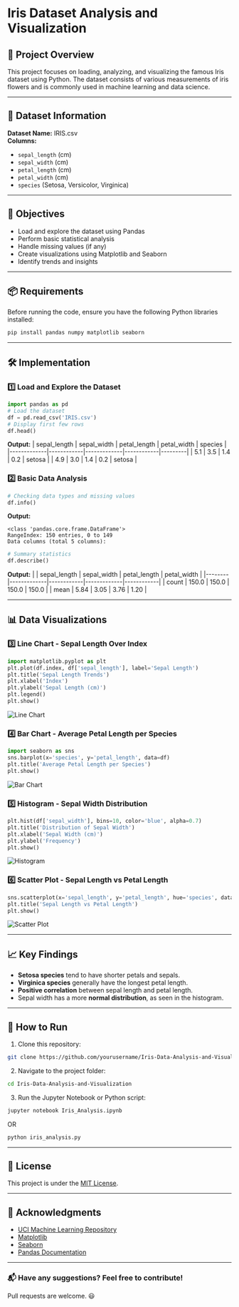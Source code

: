# Iris Dataset Analysis and Visualization

## 📌 Project Overview
This project focuses on loading, analyzing, and visualizing the famous Iris dataset using Python. The dataset consists of various measurements of iris flowers and is commonly used in machine learning and data science.

---

## 📂 Dataset Information
**Dataset Name:** IRIS.csv  
**Columns:**
- `sepal_length` (cm)
- `sepal_width` (cm)
- `petal_length` (cm)
- `petal_width` (cm)
- `species` (Setosa, Versicolor, Virginica)

---

## 📌 Objectives
- Load and explore the dataset using Pandas
- Perform basic statistical analysis
- Handle missing values (if any)
- Create visualizations using Matplotlib and Seaborn
- Identify trends and insights

---

## 📦 Requirements
Before running the code, ensure you have the following Python libraries installed:
```bash
pip install pandas numpy matplotlib seaborn
```

---

## 🛠️ Implementation
### 1️⃣ Load and Explore the Dataset
```python
import pandas as pd
# Load the dataset
df = pd.read_csv('IRIS.csv')
# Display first few rows
df.head()
```
**Output:**
| sepal_length | sepal_width | petal_length | petal_width | species  |
|-------------|------------|-------------|------------|---------|
| 5.1         | 3.5        | 1.4         | 0.2        | setosa  |
| 4.9         | 3.0        | 1.4         | 0.2        | setosa  |

### 2️⃣ Basic Data Analysis
```python
# Checking data types and missing values
df.info()
```
**Output:**
```
<class 'pandas.core.frame.DataFrame'>
RangeIndex: 150 entries, 0 to 149
Data columns (total 5 columns):
```

```python
# Summary statistics
df.describe()
```
**Output:**
|        | sepal_length | sepal_width | petal_length | petal_width |
|--------|-------------|------------|-------------|------------|
| count  | 150.0       | 150.0      | 150.0       | 150.0      |
| mean   | 5.84        | 3.05       | 3.76        | 1.20       |

---

## 📊 Data Visualizations
### 3️⃣ Line Chart - Sepal Length Over Index
```python
import matplotlib.pyplot as plt
plt.plot(df.index, df['sepal_length'], label='Sepal Length')
plt.title('Sepal Length Trends')
plt.xlabel('Index')
plt.ylabel('Sepal Length (cm)')
plt.legend()
plt.show()
```
![Line Chart](images/line_chart.png)

### 4️⃣ Bar Chart - Average Petal Length per Species
```python
import seaborn as sns
sns.barplot(x='species', y='petal_length', data=df)
plt.title('Average Petal Length per Species')
plt.show()
```
![Bar Chart](images/bar_chart.png)

### 5️⃣ Histogram - Sepal Width Distribution
```python
plt.hist(df['sepal_width'], bins=10, color='blue', alpha=0.7)
plt.title('Distribution of Sepal Width')
plt.xlabel('Sepal Width (cm)')
plt.ylabel('Frequency')
plt.show()
```
![Histogram](images/histogram.png)

### 6️⃣ Scatter Plot - Sepal Length vs Petal Length
```python
sns.scatterplot(x='sepal_length', y='petal_length', hue='species', data=df)
plt.title('Sepal Length vs Petal Length')
plt.show()
```
![Scatter Plot](images/scatter_plot.png)

---

## 📈 Key Findings
- **Setosa species** tend to have shorter petals and sepals.
- **Virginica species** generally have the longest petal length.
- **Positive correlation** between sepal length and petal length.
- Sepal width has a more **normal distribution**, as seen in the histogram.

---

## 🚀 How to Run
1. Clone this repository:
```bash
git clone https://github.com/yourusername/Iris-Data-Analysis-and-Visualization.git
```
2. Navigate to the project folder:
```bash
cd Iris-Data-Analysis-and-Visualization
```
3. Run the Jupyter Notebook or Python script:
```bash
jupyter notebook Iris_Analysis.ipynb
```
OR
```bash
python iris_analysis.py
```

---

## 📜 License
This project is under the [MIT License](LICENSE).

---

## 🙌 Acknowledgments
- [UCI Machine Learning Repository](https://archive.ics.uci.edu/ml/datasets/iris)
- [Matplotlib](https://matplotlib.org/)
- [Seaborn](https://seaborn.pydata.org/)
- [Pandas Documentation](https://pandas.pydata.org/docs/)

---

### 📬 Have any suggestions? Feel free to contribute!
Pull requests are welcome. 😃

